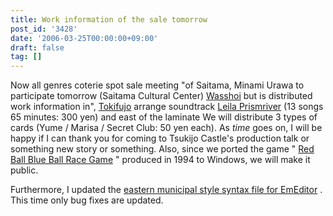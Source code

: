 ```yaml
---
title: Work information of the sale tomorrow
post_id: '3428'
date: '2006-03-25T00:00:00+09:00'
draft: false
tag: []
---
```


Now all genres coterie spot sale meeting "of Saitama, Minami Urawa to participate tomorrow (Saitama Cultural Center) [Wasshoi](http://www.h4.dion.ne.jp/%7Ewashoi/) but is distributed work information in", [Tokifujo](/!/thA/) arrange soundtrack [Leila Prismriver](/!/leila/) (13 songs 65 minutes: 300 yen) and east of the laminate We will distribute 3 types of cards (Yume / Marisa / Secret Club: 50 yen each). As _time_ goes on, I will be happy if I can thank you for coming to Tsukijo Castle's production talk or something new story or something. Also, since we ported the game " [Red Ball Blue Ball Race Game](/2899) " produced in 1994 to Windows, we will make it public.

Furthermore, I updated the [eastern municipal style syntax file for EmEditor](/emeditor-danmakufu) . This time only bug fixes are updated.
